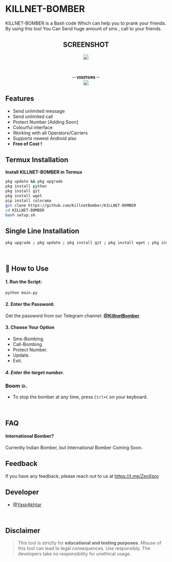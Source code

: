 
# KILLNET-BOMBER

KILLNET-BOMBER is a Bash code Which can help you to prank your friends. By using this tool You Can Send huge amount of sms , call to your friends.

<h2 align="center"> SCREENSHOT </h2>
<p align="center"><img align="center" src="https://i.ibb.co/cbTD55r/KILLNET-BOMBER-V3.png"></p><br>


<p align="center">
<b>─ ᴠɪsɪᴛᴏʀs ─</b><br>
<img align="middle" src="https://profile-counter.glitch.me/YasirAkhtar/count.svg" /></p>



## Features

- Send unlimited message
- Send unlimited call
- Protect Number [Adding Soon]
- Colourful interface
- Working with all Operators/Carriers
- Supports newest Android also
- **Free of Cost !**



##  Termux Installation

**Install KILLNET-BOMBER in Termux**

```bash
pkg update && pkg upgrade
pkg install python
pkg install git
pkg install wget
pip install colorama
git clone https://github.com/KillnetBomber/KILLNET-BOMBER
cd KILLNET-BOMBER
bash setup.sh
```
##  Single Line Installation

```bash
pkg upgrade ; pkg update ; pkg install git ; pkg install wget ; pkg install python ; pkg install python-pip ; pkg install colorama ; git clone https://GitHub.com/KillnetBomber/KILLNET-BOMBER ; cd KILLNET-BOMBER ; bash setup.sh ; python main.py
```
<br/>

## 🚀 How to Use

#### 1. Run the Script:
```bash
python main.py
```

#### 2. Enter the Password:

Get the password from our Telegram channel: **[@KillnetBomber](https://t.me/KillnetBomber)**.


#### 3. Choose Your Option

- Sms-Bombing.
- Call-Bombing.
- Protect Number.
- Update.
- Exit.


##### 4. Enter the target number.
### Boom 💥.

- To stop the bomber at any time, press `Ctrl+C` on your keyboard.


<br/>
    
## FAQ

#### International Bomber?

Currently Indian Bomber, but International Bomber Coming Soon.



## Feedback

If you have any feedback, please reach out to us at https://t.me/ZeoXpro
<br />

## Developer

- [@YasirAkhtar](https://www.github.com/YasirAkhtar)

<br/>

## Disclaimer 

> This tool is strictly for <b>educational and testing purposes</b>. Misuse of this tool can lead to legal consequences. Use responsibly. The developers take no responsibility for unethical usage.
